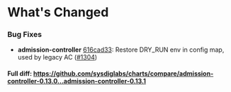 # What's Changed

### Bug Fixes
- **admission-controller** [616cad33](https://github.com/sysdiglabs/charts/commit/616cad33605006718b729187bbf621e5546d5fe1): Restore DRY_RUN env in config map, used by legacy AC ([#1304](https://github.com/sysdiglabs/charts/issues/1304))
#### Full diff: https://github.com/sysdiglabs/charts/compare/admission-controller-0.13.0...admission-controller-0.13.1
